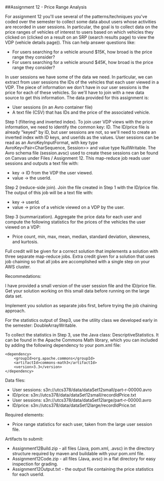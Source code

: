##Assignment 12 - Price Range Analysis

For assignment 12 you'll use several of the patterns/techniques you've coded over the semester to collect some data about users whose activities are recorded in user sessions. In particular, the goal is to collect data on the price ranges of vehicles of interest to users based on which vehicles they clicked on (clicked on a result on an SRP (search results page) to view the VDP (vehicle details page)). This can help answer questions like:

* For users searching for a vehicle around $15K, how broad is the price range they consider?
* For users searching for a vehicle around $45K, how broad is the price range they consider?

In user sessions we have some of the data we need. In particular, we can extract from user sessions the IDs of the vehicles that each user viewed in a VDP. The piece of information we don't have in our user sessions is the price for each of these vehicles. So we'll have to join with a new data source to get this information. The data provided for this assignment is:

* User sessions (in an Avro container file)
* A text file (CSV) that has IDs and the price of the associated vehicle.

Step 1 (filtering and inverted index). To join user VDP views with the price information, we need to identify the common key: ID. The ID/price file is already "keyed" by ID, but user sessions are not, so we'll need to create an inverted index with ID keys, and userIds as the values. User sessions can be read as an AvroKeyInputFormat, with key type AvroKey<Pair<CharSequence, Session>> and value type NullWritable. The Avro schema file (session.avsc) used to create these sessions can be found on Canvas under Files / Assignment 12. This map-reduce job reads user sessions and outputs a text file with:

* key -> ID from the VDP the user viewed.
* value -> the userId.

Step 2 (reduce-side join). Join the file created in Step 1 with the ID/price file. The output of this job will be a text file with:

* key -> userId.
* value -> price of a vehicle viewed on a VDP by the user.

Step 3 (summarization). Aggregate the price data for each user and compute the following statistics for the prices of the vehicles the user viewed on a VDP:

* Price count, min, max, mean, median, standard deviation, skewness, and kurtosis.

Full credit will be given for a correct solution that implements a solution with three separate map-reduce jobs. Extra credit given for a solution that uses job chaining so that all jobs are accomplished with a single step on your AWS cluster.

Recommedations:

I have provided a small version of the user session file and the ID/price file. Get your solution working on this small data before running on the large data set.

Implement you solution as separate jobs first, before trying the job chaining approach.

For the statistics output of Step3, use the utility class we developed early in the semester: DoubleArrayWritable.

To collect the statistics in Step 3, use the Java class: DescriptiveStatistics. It can be found in the Apache Commons Math library, which you can included by adding the following dependency to your pom.xml file:

    <dependency>
        <groupId>org.apache.commons</groupId>
        <artifactId>commons-math3</artifactId>
        <version>3.3</version>
    </dependency>

Data files:

* User sessions: s3n://utcs378/data/dataSet12small/part-r-00000.avro
* ID/price: s3n://utcs378/data/dataSet12small/recordIdPrice.txt
* User sessions: s3n://utcs378/data/dataSet12large/part-r-00000.avro
* ID/price: s3n://utcs378/data/dataSet12large/recordIdPrice.txt

Required elements:

* Price range statistics for each user, taken from the large user session file.

Artifacts to submit:

* Assignment12Build.zip - all files (Java, pom.xml, .avsc) in the directory structure required by maven and buildable with your pom.xml file.
* Assignment12Code.zip - all files (Java, avsc) in a flat directory for easy inspection for grading.
* Assignment12Output.txt - the output file containing the price statistics for each userId.